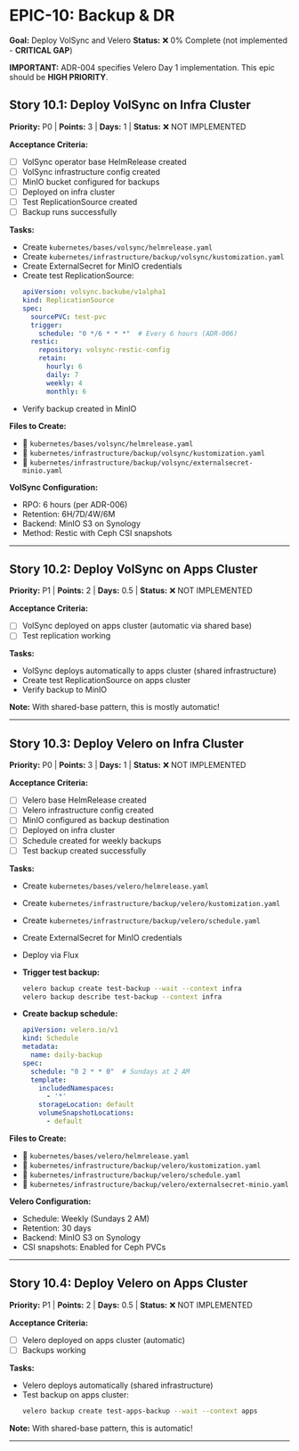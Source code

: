 # EPIC-10: Backup & DR
**Goal:** Deploy VolSync and Velero
**Status:** ❌ 0% Complete (not implemented - **CRITICAL GAP**)

**IMPORTANT:** ADR-004 specifies Velero Day 1 implementation. This epic should be **HIGH PRIORITY**.

## Story 10.1: Deploy VolSync on Infra Cluster
**Priority:** P0 | **Points:** 3 | **Days:** 1 | **Status:** ❌ NOT IMPLEMENTED

**Acceptance Criteria:**
- [ ] VolSync operator base HelmRelease created
- [ ] VolSync infrastructure config created
- [ ] MinIO bucket configured for backups
- [ ] Deployed on infra cluster
- [ ] Test ReplicationSource created
- [ ] Backup runs successfully

**Tasks:**
- Create `kubernetes/bases/volsync/helmrelease.yaml`
- Create `kubernetes/infrastructure/backup/volsync/kustomization.yaml`
- Create ExternalSecret for MinIO credentials
- Create test ReplicationSource:
  ```yaml
  apiVersion: volsync.backube/v1alpha1
  kind: ReplicationSource
  spec:
    sourcePVC: test-pvc
    trigger:
      schedule: "0 */6 * * *"  # Every 6 hours (ADR-006)
    restic:
      repository: volsync-restic-config
      retain:
        hourly: 6
        daily: 7
        weekly: 4
        monthly: 6
  ```
- Verify backup created in MinIO

**Files to Create:**
- 🔲 `kubernetes/bases/volsync/helmrelease.yaml`
- 🔲 `kubernetes/infrastructure/backup/volsync/kustomization.yaml`
- 🔲 `kubernetes/infrastructure/backup/volsync/externalsecret-minio.yaml`

**VolSync Configuration:**
- RPO: 6 hours (per ADR-006)
- Retention: 6H/7D/4W/6M
- Backend: MinIO S3 on Synology
- Method: Restic with Ceph CSI snapshots

---

## Story 10.2: Deploy VolSync on Apps Cluster
**Priority:** P1 | **Points:** 2 | **Days:** 0.5 | **Status:** ❌ NOT IMPLEMENTED

**Acceptance Criteria:**
- [ ] VolSync deployed on apps cluster (automatic via shared base)
- [ ] Test replication working

**Tasks:**
- VolSync deploys automatically to apps cluster (shared infrastructure)
- Create test ReplicationSource on apps cluster
- Verify backup to MinIO

**Note:** With shared-base pattern, this is mostly automatic!

---

## Story 10.3: Deploy Velero on Infra Cluster
**Priority:** P0 | **Points:** 3 | **Days:** 1 | **Status:** ❌ NOT IMPLEMENTED

**Acceptance Criteria:**
- [ ] Velero base HelmRelease created
- [ ] Velero infrastructure config created
- [ ] MinIO configured as backup destination
- [ ] Deployed on infra cluster
- [ ] Schedule created for weekly backups
- [ ] Test backup created successfully

**Tasks:**
- Create `kubernetes/bases/velero/helmrelease.yaml`
- Create `kubernetes/infrastructure/backup/velero/kustomization.yaml`
- Create `kubernetes/infrastructure/backup/velero/schedule.yaml`
- Create ExternalSecret for MinIO credentials
- Deploy via Flux

- **Trigger test backup:**
  ```bash
  velero backup create test-backup --wait --context infra
  velero backup describe test-backup --context infra
  ```

- **Create backup schedule:**
  ```yaml
  apiVersion: velero.io/v1
  kind: Schedule
  metadata:
    name: daily-backup
  spec:
    schedule: "0 2 * * 0"  # Sundays at 2 AM
    template:
      includedNamespaces:
        - '*'
      storageLocation: default
      volumeSnapshotLocations:
        - default
  ```

**Files to Create:**
- 🔲 `kubernetes/bases/velero/helmrelease.yaml`
- 🔲 `kubernetes/infrastructure/backup/velero/kustomization.yaml`
- 🔲 `kubernetes/infrastructure/backup/velero/schedule.yaml`
- 🔲 `kubernetes/infrastructure/backup/velero/externalsecret-minio.yaml`

**Velero Configuration:**
- Schedule: Weekly (Sundays 2 AM)
- Retention: 30 days
- Backend: MinIO S3 on Synology
- CSI snapshots: Enabled for Ceph PVCs

---

## Story 10.4: Deploy Velero on Apps Cluster
**Priority:** P1 | **Points:** 2 | **Days:** 0.5 | **Status:** ❌ NOT IMPLEMENTED

**Acceptance Criteria:**
- [ ] Velero deployed on apps cluster (automatic)
- [ ] Backups working

**Tasks:**
- Velero deploys automatically (shared infrastructure)
- Test backup on apps cluster:
  ```bash
  velero backup create test-apps-backup --wait --context apps
  ```

**Note:** With shared-base pattern, this is automatic!

---
